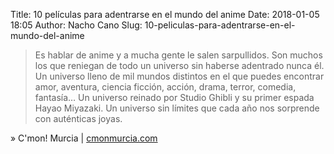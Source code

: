 Title: 10 películas para adentrarse en el mundo del anime
Date: 2018-01-05 18:05
Author: Nacho Cano
Slug: 10-peliculas-para-adentrarse-en-el-mundo-del-anime

> Es hablar de anime y a mucha gente le salen sarpullidos. Son muchos los que
> reniegan de todo un universo sin haberse adentrado nunca él. Un universo
> lleno de mil mundos distintos en el que puedes encontrar amor, aventura,
> ciencia ficción, acción, drama, terror, comedia, fantasía… Un universo
> reinado por Studio Ghibli y su primer espada Hayao Miyazaki. Un universo sin
> límites que cada año nos sorprende con auténticas joyas.

» C'mon! Murcia | [cmonmurcia.com][]

  [cmonmurcia.com]: https://cmonmurcia.com/10-peliculas-adentrarse-mundo-del-anime/
    "10 películas para adentrarse en el mundo del anime"
